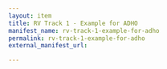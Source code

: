 ```yaml
---
layout: item
title: RV Track 1 - Example for ADHO
manifest_name: rv-track-1-example-for-adho
permalink: rv-track-1-example-for-adho
external_manifest_url: 

---
```

<!-- Add an essay or interpretive material below this line,
using HTML or markdown.  Do not modify this file above this line -->
